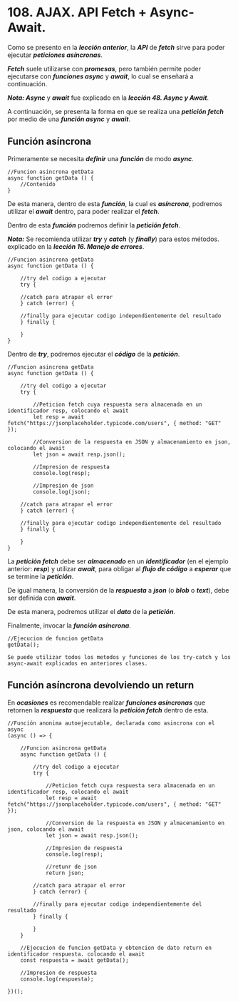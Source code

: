 # 108. AJAX. API Fetch + Async-Await.

Como se presento en la ***lección anterior***, la ***API*** de ***fetch*** sirve para poder ejecutar ***peticiones asíncronas***.

***Fetch*** suele utilizarse con ***promesas***, pero también permite poder ejecutarse con ***funciones async*** y ***await***, lo cual se enseñará a continuación.

***Nota: Async*** y ***await*** fue explicado en la ***lección 48. Async y Await***.

A continuación, se presenta la forma en que se realiza una ***petición fetch*** por medio de una ***función async*** y ***await***.

## Función asíncrona

Primeramente se necesita ***definir*** una ***función*** de modo ***async***.

~~~
//Funcion asincrona getData
async function getData () {
	//Contenido
}
~~~

De esta manera, dentro de esta ***función***, la cual es ***asíncrona***, podremos utilizar el ***await*** dentro, para poder realizar el ***fetch***.

Dentro de esta ***función*** podremos definir la ***petición fetch***.

***Nota:*** Se recomienda utilizar ***try*** y ***catch*** (y ***finally***) para estos métodos. explicado en la ***lección 16. Manejo de errores***.

~~~
//Funcion asincrona getData
async function getData () {

	//try del codigo a ejecutar
	try {

	//catch para atrapar el error
	} catch (error) {

	//finally para ejecutar codigo independientemente del resultado
	} finally {

	}
}  
~~~

Dentro de ***try***, podremos ejecutar el ***código*** de la ***petición***.

~~~
//Funcion asincrona getData
async function getData () {

	//try del codigo a ejecutar
	try {

		//Peticion fetch cuya respuesta sera almacenada en un identificador resp, colocando el await
		let resp = await fetch("https://jsonplaceholder.typicode.com/users", { method: "GET" });

		//Conversion de la respuesta en JSON y almacenamiento en json, colocando el await
		let json = await resp.json();

		//Impresion de respuesta
		console.log(resp);

		//Impresion de json
		console.log(json);

	//catch para atrapar el error
	} catch (error) {

	//finally para ejecutar codigo independientemente del resultado
	} finally {

	}
}  
~~~

La ***petición fetch*** debe ser ***almacenado*** en un ***identificador*** (en el ejemplo anterior: ***resp***) y utilizar ***await***, para obligar al ***flujo de código*** a ***esperar*** que se termine la ***petición***.

De igual manera, la conversión de la ***respuesta*** a ***json*** (o ***blob*** o ***text***), debe ser definida con ***await***.

De esta manera, podremos utilizar el ***data*** de la ***petición***.

Finalmente, invocar la ***función asíncrona***.

~~~
//Ejecucion de funcion getData
getData();
~~~

	Se puede utilizar todos los metodos y funciones de los try-catch y los async-await explicados en anteriores clases.

## Función asíncrona  devolviendo un return

En ***ocasiones*** es recomendable realizar ***funciones asíncronas*** que retornen la ***respuesta*** que realizará la ***petición fetch*** dentro de esta.

~~~
//Función anonima autoejecutable, declarada como asincrona con el async
(async () => {

	//Funcion asincrona getData
	async function getData () {

		//try del codigo a ejecutar
		try {

			//Peticion fetch cuya respuesta sera almacenada en un identificador resp, colocando el await
			let resp = await fetch("https://jsonplaceholder.typicode.com/users", { method: "GET" });

			//Conversion de la respuesta en JSON y almacenamiento en json, colocando el await
			let json = await resp.json();

			//Impresion de respuesta
			console.log(resp);

			//retunr de json
			return json;

		//catch para atrapar el error
		} catch (error) {

		//finally para ejecutar codigo independientemente del resultado
		} finally {

		}
	}

	//Ejecucion de funcion getData y obtencion de dato return en identificador respuesta. colocando el await
	const respuesta = await getData();

	//Impresion de respuesta
	console.log(respuesta);

})();
~~~